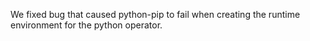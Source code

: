 We fixed bug that caused python-pip to fail when creating the runtime
environment for the python operator.
